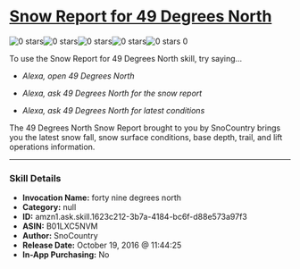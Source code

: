 # [Snow Report for 49 Degrees North](http://alexa.amazon.com/#skills/amzn1.ask.skill.1623c212-3b7a-4184-bc6f-d88e573a97f3)
![0 stars](../../images/ic_star_border_black_18dp_1x.png)![0 stars](../../images/ic_star_border_black_18dp_1x.png)![0 stars](../../images/ic_star_border_black_18dp_1x.png)![0 stars](../../images/ic_star_border_black_18dp_1x.png)![0 stars](../../images/ic_star_border_black_18dp_1x.png) 0

To use the Snow Report for 49 Degrees North skill, try saying...

* *Alexa, open 49 Degrees North*

* *Alexa, ask 49 Degrees North for the snow report*

* *Alexa, ask 49 Degrees North for latest conditions*

The 49 Degrees North Snow Report brought to you by SnoCountry brings you the latest snow fall, snow surface conditions,  base depth, trail, and lift operations information.

***

### Skill Details

* **Invocation Name:** forty nine degrees north
* **Category:** null
* **ID:** amzn1.ask.skill.1623c212-3b7a-4184-bc6f-d88e573a97f3
* **ASIN:** B01LXC5NVM
* **Author:** SnoCountry
* **Release Date:** October 19, 2016 @ 11:44:25
* **In-App Purchasing:** No

